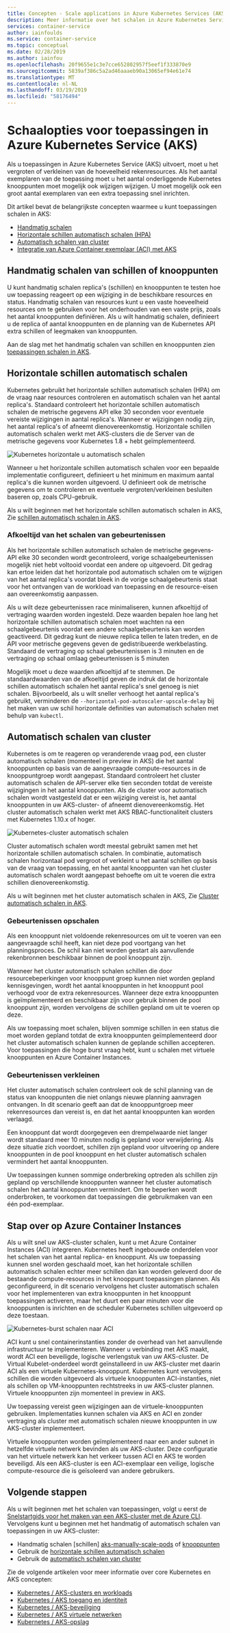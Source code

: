 ```yaml
---
title: Concepten - Scale applications in Azure Kubernetes Services (AKS)
description: Meer informatie over het schalen in Azure Kubernetes Service (AKS), met inbegrip van horizontale schillen automatisch schalen, cluster automatisch schalen en de Azure Container Instances-connector.
services: container-service
author: iainfoulds
ms.service: container-service
ms.topic: conceptual
ms.date: 02/28/2019
ms.author: iainfou
ms.openlocfilehash: 20f9655e1c3e7cce652802957f5eef1f333870e9
ms.sourcegitcommit: 5839af386c5a2ad46aaaeb90a13065ef94e61e74
ms.translationtype: MT
ms.contentlocale: nl-NL
ms.lasthandoff: 03/19/2019
ms.locfileid: "58176494"
---
```

# <a name="scaling-options-for-applications-in-azure-kubernetes-service-aks"></a>Schaalopties voor toepassingen in Azure Kubernetes Service (AKS)

Als u toepassingen in Azure Kubernetes Service (AKS) uitvoert, moet u het vergroten of verkleinen van de hoeveelheid rekenresources. Als het aantal exemplaren van de toepassing moet u het aantal onderliggende Kubernetes knooppunten moet mogelijk ook wijzigen wijzigen. U moet mogelijk ook een groot aantal exemplaren van een extra toepassing snel inrichten.

Dit artikel bevat de belangrijkste concepten waarmee u kunt toepassingen schalen in AKS:

- [Handmatig schalen](#manually-scale-pods-or-nodes)
- [Horizontale schillen automatisch schalen (HPA)](#horizontal-pod-autoscaler)
- [Automatisch schalen van cluster](#cluster-autoscaler)
- [Integratie van Azure Container exemplaar (ACI) met AKS](#burst-to-azure-container-instances)

## <a name="manually-scale-pods-or-nodes"></a>Handmatig schalen van schillen of knooppunten

U kunt handmatig schalen replica's (schillen) en knooppunten te testen hoe uw toepassing reageert op een wijziging in de beschikbare resources en status. Handmatig schalen van resources kunt u een vaste hoeveelheid resources om te gebruiken voor het onderhouden van een vaste prijs, zoals het aantal knooppunten definiëren. Als u wilt handmatig schalen, definieert u de replica of aantal knooppunten en de planning van de Kubernetes API extra schillen of leegmaken van knooppunten.

Aan de slag met het handmatig schalen van schillen en knooppunten zien [toepassingen schalen in AKS][aks-scale].

## <a name="horizontal-pod-autoscaler"></a>Horizontale schillen automatisch schalen

Kubernetes gebruikt het horizontale schillen automatisch schalen (HPA) om de vraag naar resources controleren en automatisch schalen van het aantal replica's. Standaard controleert het horizontale schillen automatisch schalen de metrische gegevens API elke 30 seconden voor eventuele vereiste wijzigingen in aantal replica's. Wanneer er wijzigingen nodig zijn, het aantal replica's of afneemt dienovereenkomstig. Horizontale schillen automatisch schalen werkt met AKS-clusters die de Server van de metrische gegevens voor Kubernetes 1.8 + hebt geïmplementeerd.

![Kubernetes horizontale u automatisch schalen](media/concepts-scale/horizontal-pod-autoscaling.png)

Wanneer u het horizontale schillen automatisch schalen voor een bepaalde implementatie configureert, definieert u het minimum en maximum aantal replica's die kunnen worden uitgevoerd. U definieert ook de metrische gegevens om te controleren en eventuele vergroten/verkleinen besluiten baseren op, zoals CPU-gebruik.

Als u wilt beginnen met het horizontale schillen automatisch schalen in AKS, Zie [schillen automatisch schalen in AKS][aks-hpa].

### <a name="cooldown-of-scaling-events"></a>Afkoeltijd van het schalen van gebeurtenissen

Als het horizontale schillen automatisch schalen de metrische gegevens-API elke 30 seconden wordt gecontroleerd, vorige schaalgebeurtenissen mogelijk niet hebt voltooid voordat een andere op uitgevoerd. Dit gedrag kan ertoe leiden dat het horizontale pod automatisch schalen om te wijzigen van het aantal replica's voordat bleek in de vorige schaalgebeurtenis staat voor het ontvangen van de workload van toepassing en de resource-eisen aan overeenkomstig aanpassen.

Als u wilt deze gebeurtenissen race minimaliseren, kunnen afkoeltijd of vertraging waarden worden ingesteld. Deze waarden bepalen hoe lang het horizontale schillen automatisch schalen moet wachten na een schaalgebeurtenis voordat een andere schaalgebeurtenis kan worden geactiveerd. Dit gedrag kunt de nieuwe replica tellen te laten treden, en de API voor metrische gegevens geven de gedistribueerde werkbelasting. Standaard de vertraging op schaal gebeurtenissen is 3 minuten en de vertraging op schaal omlaag gebeurtenissen is 5 minuten

Mogelijk moet u deze waarden afkoeltijd af te stemmen. De standaardwaarden van de afkoeltijd geven de indruk dat de horizontale schillen automatisch schalen het aantal replica's snel genoeg is niet schalen. Bijvoorbeeld, als u wilt sneller verhoogt het aantal replica's gebruikt, verminderen de `--horizontal-pod-autoscaler-upscale-delay` bij het maken van uw schil horizontale definities van automatisch schalen met behulp van `kubectl`.

## <a name="cluster-autoscaler"></a>Automatisch schalen van cluster

Kubernetes is om te reageren op veranderende vraag pod, een cluster automatisch schalen (momenteel in preview in AKS) die het aantal knooppunten op basis van de aangevraagde compute-resources in de knooppuntgroep wordt aangepast. Standaard controleert het cluster automatisch schalen de API-server elke tien seconden totdat de vereiste wijzigingen in het aantal knooppunten. Als de cluster voor automatisch schalen wordt vastgesteld dat er een wijziging vereist is, het aantal knooppunten in uw AKS-cluster- of afneemt dienovereenkomstig. Het cluster automatisch schalen werkt met AKS RBAC-functionaliteit clusters met Kubernetes 1.10.x of hoger.

![Kubernetes-cluster automatisch schalen](media/concepts-scale/cluster-autoscaler.png)

Cluster automatisch schalen wordt meestal gebruikt samen met het horizontale schillen automatisch schalen. In combinatie, automatisch schalen horizontaal pod vergroot of verkleint u het aantal schillen op basis van de vraag van toepassing, en het aantal knooppunten van het cluster automatisch schalen wordt aangepast behoefte om uit te voeren die extra schillen dienovereenkomstig.

Als u wilt beginnen met het cluster automatisch schalen in AKS, Zie [Cluster automatisch schalen in AKS][aks-cluster-autoscaler].

### <a name="scale-up-events"></a>Gebeurtenissen opschalen

Als een knooppunt niet voldoende rekenresources om uit te voeren van een aangevraagde schil heeft, kan niet deze pod voortgang van het planningsproces. De schil kan niet worden gestart als aanvullende rekenbronnen beschikbaar binnen de pool knooppunt zijn.

Wanneer het cluster automatisch schalen schillen die door resourcebeperkingen voor knooppunt groep kunnen niet worden gepland kennisgevingen, wordt het aantal knooppunten in het knooppunt pool verhoogd voor de extra rekenresources. Wanneer deze extra knooppunten is geïmplementeerd en beschikbaar zijn voor gebruik binnen de pool knooppunt zijn, worden vervolgens de schillen gepland om uit te voeren op deze.

Als uw toepassing moet schalen, blijven sommige schillen in een status die moet worden gepland totdat de extra knooppunten geïmplementeerd door het cluster automatisch schalen kunnen de geplande schillen accepteren. Voor toepassingen die hoge burst vraag hebt, kunt u schalen met virtuele knooppunten en Azure Container Instances.

### <a name="scale-down-events"></a>Gebeurtenissen verkleinen

Het cluster automatisch schalen controleert ook de schil planning van de status van knooppunten die niet onlangs nieuwe planning aanvragen ontvangen. In dit scenario geeft aan dat de knooppuntgroep meer rekenresources dan vereist is, en dat het aantal knooppunten kan worden verlaagd.

Een knooppunt dat wordt doorgegeven een drempelwaarde niet langer wordt standaard meer 10 minuten nodig is gepland voor verwijdering. Als deze situatie zich voordoet, schillen zijn gepland voor uitvoering op andere knooppunten in de pool knooppunt en het cluster automatisch schalen vermindert het aantal knooppunten.

Uw toepassingen kunnen sommige onderbreking optreden als schillen zijn gepland op verschillende knooppunten wanneer het cluster automatisch schalen het aantal knooppunten vermindert. Om te beperken wordt onderbroken, te voorkomen dat toepassingen die gebruikmaken van een één pod-exemplaar.

## <a name="burst-to-azure-container-instances"></a>Stap over op Azure Container Instances

Als u wilt snel uw AKS-cluster schalen, kunt u met Azure Container Instances (ACI) integreren. Kubernetes heeft ingebouwde onderdelen voor het schalen van het aantal replica- en knooppunt. Als uw toepassing kunnen snel worden geschaald moet, kan het horizontale schillen automatisch schalen echter meer schillen dan kan worden geleverd door de bestaande compute-resources in het knooppunt toepassingen plannen. Als geconfigureerd, in dit scenario vervolgens het cluster automatisch schalen voor het implementeren van extra knooppunten in het knooppunt toepassingen activeren, maar het duurt een paar minuten voor die knooppunten is inrichten en de scheduler Kubernetes schillen uitgevoerd op deze toestaan.

![Kubernetes-burst schalen naar ACI](media/concepts-scale/burst-scaling.png)

ACI kunt u snel containerinstanties zonder de overhead van het aanvullende infrastructuur te implementeren. Wanneer u verbinding met AKS maakt, wordt ACI een beveiligde, logische verlengstuk van uw AKS-cluster. De Virtual Kubelet-onderdeel wordt geïnstalleerd in uw AKS-cluster met daarin ACI als een virtuele Kubernetes-knooppunt. Kubernetes kunt vervolgens schillen die worden uitgevoerd als virtuele knooppunten ACI-instanties, niet als schillen op VM-knooppunten rechtstreeks in uw AKS-cluster plannen. Virtuele knooppunten zijn momenteel in preview in AKS.

Uw toepassing vereist geen wijzigingen aan de virtuele-knooppunten gebruiken. Implementaties kunnen schalen via AKS en ACI en zonder vertraging als cluster met automatisch schalen nieuwe knooppunten in uw AKS-cluster implementeert.

Virtuele knooppunten worden geïmplementeerd naar een ander subnet in hetzelfde virtuele netwerk bevinden als uw AKS-cluster. Deze configuratie van het virtuele netwerk kan het verkeer tussen ACI en AKS te worden beveiligd. Als een AKS-cluster is een ACI-exemplaar een veilige, logische compute-resource die is geïsoleerd van andere gebruikers.

## <a name="next-steps"></a>Volgende stappen

Als u wilt beginnen met het schalen van toepassingen, volgt u eerst de [Snelstartgids voor het maken van een AKS-cluster met de Azure CLI][aks-quickstart]. Vervolgens kunt u beginnen met het handmatig of automatisch schalen van toepassingen in uw AKS-cluster:

- Handmatig schalen [schillen] [ aks-manually-scale-pods] of [knooppunten][aks-manually-scale-nodes]
- Gebruik de [horizontale schillen automatisch schalen][aks-hpa]
- Gebruik de [automatisch schalen van cluster][aks-cluster-autoscaler]

Zie de volgende artikelen voor meer informatie over core Kubernetes en AKS concepten:

- [Kubernetes / AKS-clusters en workloads][aks-concepts-clusters-workloads]
- [Kubernetes / AKS toegang en identiteit][aks-concepts-identity]
- [Kubernetes / AKS-beveiliging][aks-concepts-security]
- [Kubernetes / AKS virtuele netwerken][aks-concepts-network]
- [Kubernetes / AKS-opslag][aks-concepts-storage]

<!-- LINKS - external -->

<!-- LINKS - internal -->
[aks-quickstart]: kubernetes-walkthrough.md
[aks-hpa]: tutorial-kubernetes-scale.md#autoscale-pods
[aks-scale]: tutorial-kubernetes-scale.md
[aks-manually-scale-pods]: tutorial-kubernetes-scale.md#manually-scale-pods
[aks-manually-scale-nodes]: tutorial-kubernetes-scale.md#manually-scale-aks-nodes
[aks-cluster-autoscaler]: autoscaler.md
[aks-concepts-clusters-workloads]: concepts-clusters-workloads.md
[aks-concepts-security]: concepts-security.md
[aks-concepts-storage]: concepts-storage.md
[aks-concepts-identity]: concepts-identity.md
[aks-concepts-network]: concepts-network.md

